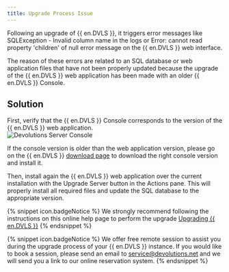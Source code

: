 ```yaml
---
title: Upgrade Process Issue
---
```

Following an upgrade of {{ en.DVLS }}, it triggers error messages like SQLException - Invalid column name in the logs or Error: cannot read property 'children' of null error message on the {{ en.DVLS }} web interface.

The reason of these errors are related to an SQL database or web application files that have not been properly updated because the upgrade of the {{ en.DVLS }} web application has been made with an older {{ en.DVLS }} Console.

## Solution

First, verify that the {{ en.DVLS }} Console corresponds to the version of the {{ en.DVLS }} web application.  
![Devolutions Server Console](https://webdevolutions.azureedge.net/docs/en/kb/KB8004.png) 

If the console version is older than the web application version, please go on the {{ en.DVLS }} [download page](https://server.devolutions.net/home/download) to download the right console version and install it.

Then, install again the {{ en.DVLS }} web application over the current installation with the Upgrade Server button in the Actions pane. This will properly install all required files and update the SQL database to the appropriate version.

{% snippet icon.badgeNotice %}
We strongly recommend following the instructions on this online help page to perform the upgrade [Upgrading {{ en.DVLS }}](/server/installation/upgrade-server/)
{% endsnippet %}

{% snippet icon.badgeNotice %}
We offer free remote session to assist you during the upgrade process of your {{ en.DVLS }} instance. If you would like to book a session, please send an email to [service@devolutions.net](mailto:service@devolutions.net) and we will send you a link to our online reservation system.
{% endsnippet %}
